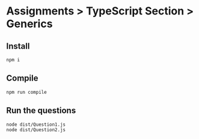 # Assignments > TypeScript Section > Generics

## Install

```
npm i
```

## Compile

```
npm run compile
```

## Run the questions

```
node dist/Question1.js
node dist/Question2.js
```
